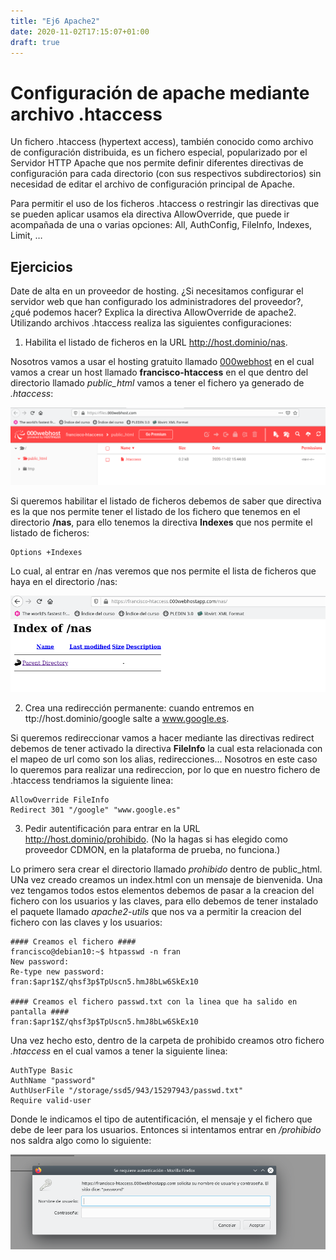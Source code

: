```yaml
---
title: "Ej6 Apache2"
date: 2020-11-02T17:15:07+01:00
draft: true
---
```


# Configuración de apache mediante archivo .htaccess

Un fichero .htaccess (hypertext access), también conocido como archivo de configuración distribuida, es un fichero especial, popularizado por el Servidor HTTP Apache que nos permite definir diferentes directivas de configuración para cada directorio (con sus respectivos subdirectorios) sin necesidad de editar el archivo de configuración principal de Apache.

Para permitir el uso de los ficheros .htaccess o restringir las directivas que se pueden aplicar usamos ela directiva AllowOverride, que puede ir acompañada de una o varias opciones: All, AuthConfig, FileInfo, Indexes, Limit, …

## Ejercicios

Date de alta en un proveedor de hosting. ¿Si necesitamos configurar el servidor web que han configurado los administradores del proveedor?, ¿qué podemos hacer? Explica la directiva AllowOverride de apache2. Utilizando archivos .htaccess realiza las siguientes configuraciones:

1. Habilita el listado de ficheros en la URL http://host.dominio/nas.

Nosotros vamos a usar el hosting gratuito llamado [000webhost](https://es.000webhost.com/) en el cual vamos a crear un host llamado **francisco-htaccess** en el que dentro del directorio llamado *public_html* vamos a tener el fichero ya generado de *.htaccess*:

![htaccess](https://raw.githubusercontent.com/FranJaviMN/elementos-grado/main/Servicios/apache/htaccess.png)


Si queremos habilitar el listado de ficheros debemos de saber que directiva es la que nos permite tener el listado de los fichero que tenemos en el directorio **/nas**, para ello tenemos la directiva **Indexes** que nos permite el listado de ficheros:
```shell
Options +Indexes
```
Lo cual, al entrar en /nas veremos que nos permite el lista de ficheros que haya en el directorio /nas:

![nas](https://raw.githubusercontent.com/FranJaviMN/elementos-grado/main/Servicios/apache/nas-htaccess.png)

2. Crea una redirección permanente: cuando entremos en ttp://host.dominio/google salte a www.google.es.

Si queremos redireccionar vamos a hacer mediante las directivas redirect debemos de tener activado la directiva **FileInfo** la cual esta relacionada con el mapeo de url como son los alias, redirecciones... Nosotros en este caso lo queremos para realizar una redireccion, por lo que en nuestro fichero de .htaccess tendriamos la siguiente linea:

```shell
AllowOverride FileInfo
Redirect 301 "/google" "www.google.es"
```

3. Pedir autentificación para entrar en la URL http://host.dominio/prohibido. (No la hagas si has elegido como proveedor CDMON, en la plataforma de prueba, no funciona.)

Lo primero sera crear el directorio llamado *prohibido* dentro de public_html. UNa vez creado creamos un index.html con un mensaje de bienvenida. Una vez tengamos todos estos elementos debemos de pasar a la creacion del fichero con los usuarios y las claves, para ello debemos de tener instalado el paquete llamado *apache2-utils* que nos va a permitir la creacion del fichero con las claves y los usuarios:
```shell
#### Creamos el fichero ####
francisco@debian10:~$ htpasswd -n fran
New password: 
Re-type new password: 
fran:$apr1$Z/qhsf3p$TpUscn5.hmJ8bLw6SkEx10

#### Creamos el fichero passwd.txt con la linea que ha salido en pantalla ####
fran:$apr1$Z/qhsf3p$TpUscn5.hmJ8bLw6SkEx10
```

Una vez hecho esto, dentro de la carpeta de prohibido creamos otro fichero *.htaccess* en el cual vamos a tener la siguiente linea:
```shell
AuthType Basic
AuthName "password"
AuthUserFile "/storage/ssd5/943/15297943/passwd.txt"
Require valid-user
```
Donde le indicamos el tipo de autentificación, el mensaje y el fichero que debe de leer para los usuarios. Entonces si intentamos entrar en */prohibido* nos saldra algo como lo siguiente:

![autentificacion](https://raw.githubusercontent.com/FranJaviMN/elementos-grado/main/Servicios/apache/passwd-htaccess.png)


